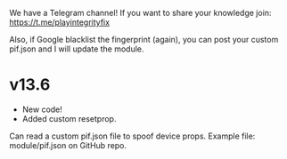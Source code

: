 We have a Telegram channel!
If you want to share your knowledge join:
https://t.me/playintegrityfix

Also, if Google blacklist the fingerprint (again), you can post your custom pif.json and I will update the module.

# v13.6

- New code!
- Added custom resetprop.

Can read a custom pif.json file to spoof device props.
Example file: module/pif.json on GitHub repo.